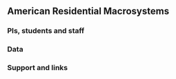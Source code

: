
## American Residential Macrosystems

### PIs, students and staff

### Data

### Support and links
